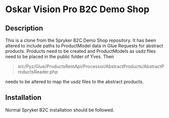 # Oskar Vision Pro B2C Demo Shop

## Description

This is a clone from the Spryker B2C Demo Shop repository.
It has been altered to include paths to ProductModel data in Glue Requests for abstract products.
Products need to be created and ProductModels as usdz files need to be placed in the public folder of Yves.
Then
>src/Pyz/Glue/ProductsRestApi/Processor/AbstractProducts/AbstractProductsReader.php

needs to be altered to map the usdz files to the abstract products.

## Installation

Normal Spryker B2C installation should be followed.
